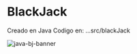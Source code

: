 # BlackJack


Creado en Java
Codigo en: ...src/blackJack

![java-bj-banner]([https://media.istockphoto.com/photos/cards-picture-id172872767?k=20&m=172872767&s=612x612&w=0&h=ScrvJ-iZLQIf3pxNSjlsN82TcHqVrFHS0TwgUneigbg=)



